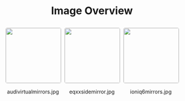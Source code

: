 <h1 style ="text-align: center;"> Image Overview </h1>
<div style="display: flex;
flex-wrap: wrap;
gap: 10px;
justify-content: center;
padding: 10px;" >
<div style="flex: 1 1 calc(33.333% - 20px); /* Three images per row on large screens */
        max-width: 150px;
        text-align: center;" >
<img src="https://media.evkx.net/multimedia/technology/userinterface/mirrors/audivirtualmirrors_xst.jpg" style="width: 150px;
height: auto;
border: 1px solid #ddd;
border-radius: 5px;
  ">
<p>audivirtualmirrors.jpg</p>
</div>
<div style="flex: 1 1 calc(33.333% - 20px); /* Three images per row on large screens */
        max-width: 150px;
        text-align: center;" >
<img src="https://media.evkx.net/multimedia/technology/userinterface/mirrors/eqxxsidemirror_xst.jpg" style="width: 150px;
height: auto;
border: 1px solid #ddd;
border-radius: 5px;
  ">
<p>eqxxsidemirror.jpg</p>
</div>
<div style="flex: 1 1 calc(33.333% - 20px); /* Three images per row on large screens */
        max-width: 150px;
        text-align: center;" >
<img src="https://media.evkx.net/multimedia/technology/userinterface/mirrors/ioniq6mirrors_xst.jpg" style="width: 150px;
height: auto;
border: 1px solid #ddd;
border-radius: 5px;
  ">
<p>ioniq6mirrors.jpg</p>
</div>
</div>
